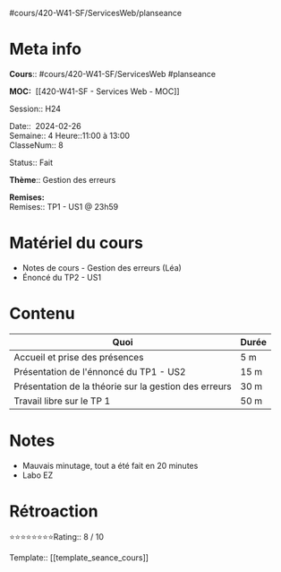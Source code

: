 #cours/420-W41-SF/ServicesWeb/planseance
# Meta info

**Cours**:: #cours/420-W41-SF/ServicesWeb #planseance

**MOC:**  [[420-W41-SF - Services Web - MOC]]

Session:: H24

Date::  2024-02-26  
Semaine:: 4
Heure::11:00 à 13:00  
ClasseNum:: 8

Status:: <span class="chip done">Fait</span> 

**Thème**:: Gestion des erreurs

**Remises:**  
Remises:: TP1 - US1 @ 23h59

# Matériel du cours
* Notes de cours - Gestion des erreurs (Léa)
* Énoncé du TP2 - US1
# Contenu
| Quoi | Durée |
| ---- | ---- |
| Accueil et prise des présences | 5 m |
| Présentation de l'énnoncé du TP1 - US2 | 15 m |
| Présentation de la théorie sur la gestion des erreurs | 30 m |
| Travail libre sur le TP 1 | 50 m |
# Notes
* Mauvais minutage, tout a été fait en 20 minutes
* Labo EZ
# Rétroaction
⭐⭐⭐⭐⭐⭐⭐⭐Rating:: 8 / 10

Template:: [[template_seance_cours]]